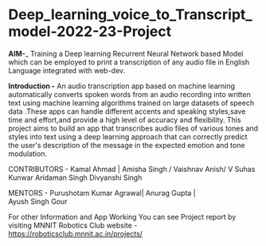 # Deep_learning_voice_to_Transcript_model-2022-23-Project

**AIM-**_
Training a Deep learning Recurrent Neural Network based Model which can be employed to print a transcription of any audio file in English Language integrated with web-dev.

**Introduction -**
An audio transcription app based on machine learning automatically converts spoken words from an audio recording into written text using machine learning algorithms trained on large datasets  of speech data .These apps can handle different accents and speaking styles,save time and effort,and provide a high level of accuracy and flexibility.
This project aims to build an app that transcribes audio files of various tones and styles into text using a deep learning approach that can correctly predict the user's description of the message in the expected emotion and tone modulation.

CONTRIBUTORS -
Kamal Ahmad | 
Amisha Singh   /
Vaishnav Anish/
V Suhas
Kunwar Aridaman Singh
Divyanshi Singh

MENTORS -
Purushotam Kumar Agrawal|
Anurag Gupta |                                                  
Ayush Singh Gour 

For other Information and App Working You can see Project report by visiting MNNIT Robotics Club website -
https://roboticsclub.mnnit.ac.in/projects/
